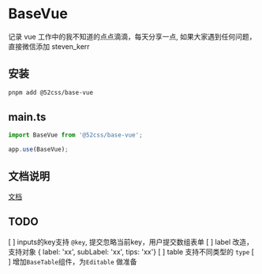# BaseVue

记录 vue 工作中的我不知道的点点滴滴，每天分享一点, 如果大家遇到任何问题，直接微信添加 steven_kerr

## 安装

```sh
pnpm add @52css/base-vue
```

## main.ts

```ts
import BaseVue from '@52css/base-vue';

app.use(BaseVue);
```

## 文档说明

[文档](https://52css.github.io/base-vue/)


## TODO

[ ] inputs的key支持 `@key`, 提交忽略当前key，用户提交数组表单
[ ] label 改造，支持对象 { label: 'xx', subLabel: 'xx', tips: 'xx'}
[ ] table 支持不同类型的 `type`
[ ] 增加`BaseTable`组件，为`Editable` 做准备